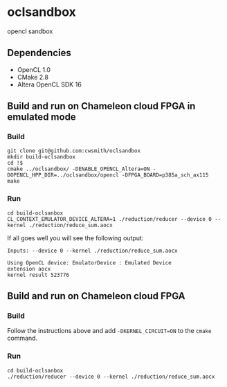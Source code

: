 # oclsandbox
opencl sandbox

## Dependencies

- OpenCL 1.0
- CMake 2.8
- Altera OpenCL SDK 16

## Build and run on Chameleon cloud FPGA in emulated mode

### Build

```
git clone git@github.com:cwsmith/oclsandbox
mkdir build-oclsandbox
cd !$
cmake ../oclsandbox/ -DENABLE_OPENCL_Altera=ON -DOPENCL_HPP_DIR=../oclsandbox/opencl -DFPGA_BOARD=p385a_sch_ax115
make
```

### Run

```
cd build-oclsanbox
CL_CONTEXT_EMULATOR_DEVICE_ALTERA=1 ./reduction/reducer --device 0 --kernel ./reduction/reduce_sum.aocx
```

If all goes well you will see the following output:

```
Inputs: --device 0 --kernel ./reduction/reduce_sum.aocx 

Using OpenCL device: EmulatorDevice : Emulated Device
extension aocx
kernel result 523776
```

## Build and run on Chameleon cloud FPGA

### Build

Follow the instructions above and add `-DKERNEL_CIRCUIT=ON` to the `cmake` command.

### Run

```
cd build-oclsanbox
./reduction/reducer --device 0 --kernel ./reduction/reduce_sum.aocx
```
